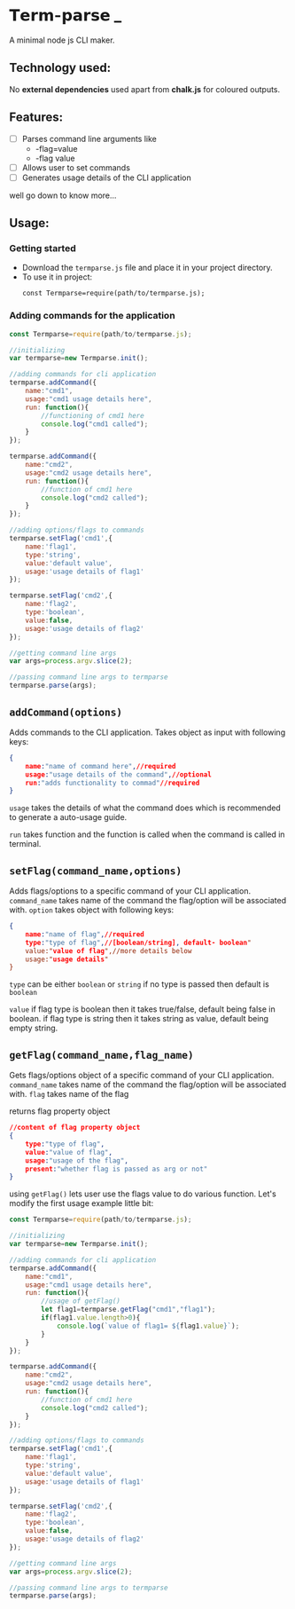 # 𝗧𝗲𝗿𝗺-𝗽𝗮𝗿𝘀𝗲 _

A minimal node js CLI maker.

## Technology used:
No **external dependencies** used apart from **chalk.js** for coloured outputs.

## Features:

 - [ ] Parses command line arguments like		 
	- -flag=value
	- -flag value
- [ ] Allows user to set commands
- [ ] Generates usage details of the CLI application

well go down to know more...

## Usage:

### Getting started

-	 Download the `termparse.js` file and place it in your project directory.
-	To use it in project:
	```nodejs
	const Termparse=require(path/to/termparse.js);
	```	

### Adding commands for the application
```js
const Termparse=require(path/to/termparse.js);

//initializing
var termparse=new Termparse.init();

//adding commands for cli application
termparse.addCommand({
	name:"cmd1",
	usage:"cmd1 usage details here",
	run: function(){
		//functioning of cmd1 here
		console.log("cmd1 called");
	} 
});

termparse.addCommand({
	name:"cmd2",
	usage:"cmd2 usage details here",
	run: function(){
		//function of cmd1 here
		console.log("cmd2 called");
	} 
});

//adding options/flags to commands
termparse.setFlag('cmd1',{
	name:'flag1',
	type:'string',
	value:'default value',
	usage:'usage details of flag1'
});

termparse.setFlag('cmd2',{
	name:'flag2',
	type:'boolean',
	value:false,
	usage:'usage details of flag2'
});

//getting command line args
var args=process.argv.slice(2);

//passing command line args to termparse
termparse.parse(args);
```

## `addCommand(options)`

Adds commands to the CLI application.
Takes object as input with following keys:
```json
{
	name:"name of command here",//required
	usage:"usage details of the command",//optional
	run:"adds functionality to commad"//required
}
```
`usage` takes the details of what the command does which is recommended to generate a auto-usage guide.

`run` takes function and the function is called when the command is called in terminal.

## `setFlag(command_name,options)`

Adds flags/options to a specific command of your CLI application.
`command_name` takes name of the command the flag/option will be associated with.
`option` takes object with following keys:

```json
{
	name:"name of flag",//required
	type:"type of flag",//[boolean/string], default- boolean"
	value:"value of flag",//more details below
	usage:"usage details"
}
```

`type` can be either `boolean` or `string`
if no type is passed then default is `boolean`

`value`  if flag type is boolean then it takes true/false, default being false in boolean.
if flag type is string then it takes string as value, default being empty string.

## `getFlag(command_name,flag_name)`

Gets flags/options object of a specific command of your CLI application.
`command_name` takes name of the command the flag/option will be associated with.
`flag` takes name of the flag

returns flag property object

```json
//content of flag property object
{
	type:"type of flag",
	value:"value of flag",
	usage:"usage of the flag",
	present:"whether flag is passed as arg or not"
}
```
using `getFlag()` lets user use the flags value to do various function.
Let's modify the first usage example little bit:

```js
const Termparse=require(path/to/termparse.js);

//initializing
var termparse=new Termparse.init();

//adding commands for cli application
termparse.addCommand({
	name:"cmd1",
	usage:"cmd1 usage details here",
	run: function(){
		//usage of getFlag()
		let flag1=termparse.getFlag("cmd1","flag1");
		if(flag1.value.length>0){
			console.log(`value of flag1= ${flag1.value}`);
		}
	} 
});

termparse.addCommand({
	name:"cmd2",
	usage:"cmd2 usage details here",
	run: function(){
		//function of cmd1 here
		console.log("cmd2 called");
	} 
});

//adding options/flags to commands
termparse.setFlag('cmd1',{
	name:'flag1',
	type:'string',
	value:'default value',
	usage:'usage details of flag1'
});

termparse.setFlag('cmd2',{
	name:'flag2',
	type:'boolean',
	value:false,
	usage:'usage details of flag2'
});

//getting command line args
var args=process.argv.slice(2);

//passing command line args to termparse
termparse.parse(args);

```
